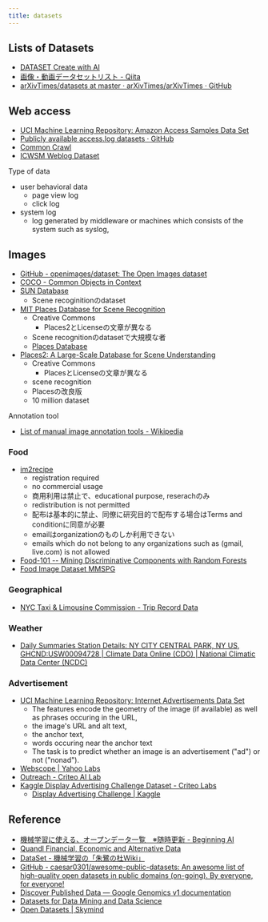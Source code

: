 ```yaml
---
title: datasets
---
```


## Lists of Datasets
* [DATASET  Create with AI](http://createwith.ai/dataset)
* [画像・動画データセットリスト - Qiita](http://qiita.com/hiso-as/items/1d616adfb7560ff5b11a)
* [arXivTimes/datasets at master · arXivTimes/arXivTimes · GitHub](https://github.com/arXivTimes/arXivTimes/tree/master/datasets)


## Web access
* [UCI Machine Learning Repository: Amazon Access Samples Data Set](http://archive.ics.uci.edu/ml/datasets/Amazon+Access+Samples)
* [Publicly available access.log datasets · GitHub](https://gist.github.com/rm-hull/bd60aed44024e9986e3c)
* [Common Crawl](http://commoncrawl.org/)
* [ICWSM  Weblog Dataset](http://www.icwsm.org/data.html)


Type of data

* user behavioral data
    * page view log
    * click log
* system log
    * log generated by middleware or machines which consists of the system such as syslog,


## Images
* [GitHub - openimages/dataset: The Open Images dataset](https://github.com/openimages/dataset)
* [COCO - Common Objects in Context](http://cocodataset.org/#home)
* [SUN Database](http://groups.csail.mit.edu/vision/SUN/)
    * Scene recoginitionのdataset
* [MIT Places Database for Scene Recognition](http://places.csail.mit.edu/)
    * Creative Commons
        * Places2とLicenseの文章が異なる
    * Scene recognitionのdatasetで大規模な者
    * [Places Database](http://places.csail.mit.edu/user/leaderboard.php)
* [Places2: A Large-Scale Database for Scene Understanding](http://places2.csail.mit.edu/download.html)
    * Creative Commons
        * PlacesとLicenseの文章が異なる
    * scene recognition
    * Placesの改良版
    * 10 million dataset

Annotation tool

* [List of manual image annotation tools - Wikipedia](https://en.wikipedia.org/wiki/List_of_manual_image_annotation_tools)


### Food
* [im2recipe](http://im2recipe.csail.mit.edu/dataset/login/)
    * registration required
    * no commercial usage
    * 商用利用は禁止で、educational purpose, reserachのみ
    * redistribution is not permitted
    * 配布は基本的に禁止、同僚に研究目的で配布する場合はTerms and conditionに同意が必要
    * emailはorganizationのものしか利用できない
    * emails which do not belong to any organizations such as (gmail, live.com) is not allowed
* [Food-101 -- Mining Discriminative Components with Random Forests](https://www.vision.ee.ethz.ch/datasets_extra/food-101/)
* [Food Image Dataset MMSPG](http://mmspg.epfl.ch/food-image-datasets)

### Geographical
* [NYC Taxi & Limousine Commission \- Trip Record Data](http://www.nyc.gov/html/tlc/html/about/trip_record_data.shtml)


### Weather
* [Daily Summaries Station Details: NY CITY CENTRAL PARK, NY US, GHCND:USW00094728 \| Climate Data Online \(CDO\) \| National Climatic Data Center \(NCDC\)](https://www.ncdc.noaa.gov/cdo-web/datasets/GHCND/stations/GHCND:USW00094728/detail)

### Advertisement
* [UCI Machine Learning Repository: Internet Advertisements Data Set](https://archive.ics.uci.edu/ml/datasets/internet+advertisements)
    * The features encode the geometry of the image (if available) as well as phrases occuring in the URL,
    * the image's URL and alt text,
    * the anchor text,
    * words occuring near the anchor text
    * The task is to predict whether an image is an advertisement ("ad") or not ("nonad").
* [Webscope \| Yahoo Labs](https://webscope.sandbox.yahoo.com/catalog.php?datatype=a)
* [Outreach \- Criteo AI Lab](http://ailab.criteo.com/outreach/)
* [Kaggle Display Advertising Challenge Dataset \- Criteo Labs](http://labs.criteo.com/2014/02/kaggle-display-advertising-challenge-dataset/)
    * [Display Advertising Challenge \| Kaggle](https://www.kaggle.com/c/criteo-display-ad-challenge)

## Reference
* [機械学習に使える、オープンデータ一覧　※随時更新 - Beginning AI](http://blog.beginning-ai.com/entry/open-data-index)
* [Quandl Financial, Economic and Alternative Data](https://www.quandl.com/)
* [DataSet - 機械学習の「朱鷺の杜Wiki」](http://ibisforest.org/index.php?DataSet)
* [GitHub - caesar0301/awesome-public-datasets: An awesome list of high-quality open datasets in public domains (on-going). By everyone, for everyone!](https://github.com/caesar0301/awesome-public-datasets)
* [Discover Published Data — Google Genomics v1 documentation](http://googlegenomics.readthedocs.io/en/latest/use_cases/discover_public_data/index.html)
* [Datasets for Data Mining and Data Science](https://www.kdnuggets.com/datasets/index.html)
* [Open Datasets \| Skymind](https://skymind.ai/wiki/open-datasets)
